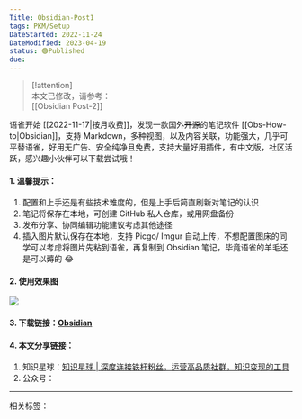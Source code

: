 ```yaml
---
Title: Obsidian-Post1
tags: PKM/Setup
DateStarted: 2022-11-24
DateModified: 2023-04-19
status: 🟢Published
due:
---
```


> [!attention]  
> 本文已修改，请参考：  
> [[Obsidian Post-2]]

语雀开始 [[2022-11-17|按月收费]]，发现一款国外~~开源~~的笔记软件 [[Obs-How-to|Obsidian]]，支持 Markdown，多种视图，以及内容关联，功能强大，几乎可平替语雀，好用无广告、安全纯净且免费，支持大量好用插件，有中文版，社区活跃，感兴趣小伙伴可以下载尝试哦！

#### 1. 温馨提示：

1. 配置和上手还是有些技术难度的，但是上手后简直刷新对笔记的认识
2. 笔记将保存在本地，可创建 GitHub 私人仓库，或用网盘备份
3. 发布分享、协同编辑功能建议考虑其他途径
4. 插入图片默认保存在本地，支持 Picgo/ Imgur 自动上传，不想配置图床的同学可以考虑将图片先粘到语雀，再复制到 Obsidian 笔记，毕竟语雀的羊毛还是可以薅的 😂

#### 2. 使用效果图

![](https://cdn.nlark.com/yuque/0/2022/png/29677165/1669290486575-4a3d3b02-8311-4a0f-a0be-273db6779bd2.png)

#### 3. 下载链接：[Obsidian](https://obsidian.md/)

#### 4. 本文分享链接：

1. 知识星球：[知识星球 | 深度连接铁杆粉丝，运营高品质社群，知识变现的工具](https://articles.zsxq.com/id_5t167skzd72l.html)
2. 公众号：

---

相关标签：
